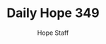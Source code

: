 ---
image: /assets/img/daily-hope-default-artwork.png
title: Daily Hope 349
number: 349
categories:
  - Daily Hope
author: Hope Staff
notes: Daily Hope 349
embed: >-
  <iframe style="border-radius:12px" src="https://open.spotify.com/embed/episode/4T1fXjYLeOhcJayAhNvfHg?utm_source=generator" width="100%" height="152" frameBorder="0" allowfullscreen="" allow="autoplay; clipboard-write; encrypted-media; fullscreen; picture-in-picture" loading="lazy"></iframe>
---